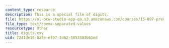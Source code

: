 ```yaml
---
content_type: resource
description: This is a special file of digits.
file: https://ol-ocw-studio-app-qa.s3.amazonaws.com/courses/15-097-prediction-machine-learning-and-statistics-spring-2012/7241de160a5eef073d625853383b61ed_digits.csv
file_type: text/comma-separated-values
resourcetype: Other
title: digits.csv
uid: 7241de16-0a5e-ef07-3d62-5853383b61ed
---
```


